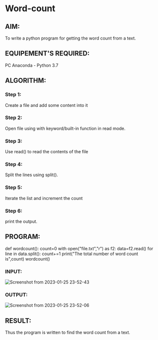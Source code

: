 # Word-count
## AIM:
To write a python program for getting the word count from a text.
## EQUIPEMENT'S REQUIRED: 
PC
Anaconda - Python 3.7
## ALGORITHM: 
### Step 1:
Create a file and add some content into it
### Step 2: 
Open file using with keyword/built-in function in read mode.
### Step 3: 
Use read() to read the contents of the file
### Step 4:  
Split the lines using split().
### Step 5: 
Iterate the list and increment the count
### Step 6: 
print the output.
## PROGRAM:
def wordcount():
    count=0
    with open("file.txt","r") as f2:
        data=f2.read()
        for line in data.split():
            count+=1
    print("The total number of word count is",count)
wordcount()
### INPUT:
![Screenshot from 2023-01-25 23-52-43](https://user-images.githubusercontent.com/121412904/214799393-fd760dee-eb09-4a02-b074-ba219e40da22.png)


### OUTPUT:
![Screenshot from 2023-01-25 23-52-06](https://user-images.githubusercontent.com/121412904/214799489-0345408e-393f-4573-afa5-d67d7a4d8ccb.png)

## RESULT:
Thus the program is written to find the word count from a text.

